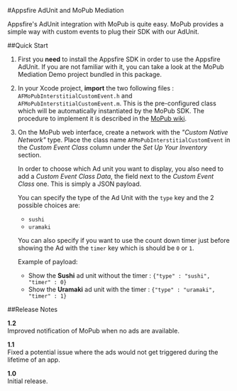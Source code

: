 #Appsfire AdUnit and MoPub Mediation

Appsfire's AdUnit integration with MoPub is quite easy. MoPub provides a simple way with custom events to plug their SDK with our AdUnit.

##Quick Start
1. First you **need** to install the Appsfire SDK in order to use the Appsfire AdUnit. If you are not familiar with it, you can take a look at the MoPub Mediation Demo project bundled in this package.

2. In your Xcode project, **import** the two following files : `AFMoPubInterstitialCustomEvent.h` and `AFMoPubInterstitialCustomEvent.m`. This is the pre-configured class which will be automatically instantiated by the MoPub SDK. The procedure to implement it is described in the [MoPub wiki](https://github.com/mopub/mopub-ios-sdk/wiki/Custom-Events#quick-start-for-interstitials).

3. On the MoPub web interface, create a network with the *"Custom Native Network"* type. Place the class name `AFMoPubInterstitialCustomEvent` in the *Custom Event Class* column under the *Set Up Your Inventory* section.

    In order to choose which Ad unit you want to display, you also need to add a *Custom Event Class Data*, the field next to the *Custom Event Class* one. This is simply a JSON payload.

    You can specify the type of the Ad Unit with the `type` key and the 2 possible choices are:  
    - `sushi`  
    - `uramaki`

    You can also specify if you want to use the count down timer just before showing the Ad with the `timer` key which is should be `0` or `1`.

    Example of payload:  
    - Show the **Sushi** ad unit without the timer : `{"type" : "sushi", "timer" : 0}`  
    - Show the **Uramaki** ad unit with the timer : `{"type" : "uramaki", "timer" : 1}`  

##Release Notes

**1.2**  
Improved notification of MoPub when no ads are available.

**1.1**  
Fixed a potential issue where the ads would not get triggered during the lifetime of an app.

**1.0**  
Initial release.
